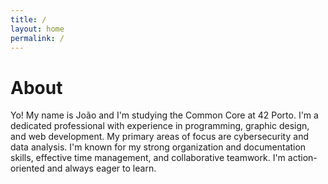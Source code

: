 ```yaml
---
title: /
layout: home
permalink: /
---
```


# About

Yo! My name is João and I'm studying the Common Core at 42 Porto. I'm a dedicated professional with experience in programming, graphic design, and web development. My primary areas of focus are cybersecurity and data analysis. I'm known for my strong organization and documentation skills, effective time management, and collaborative teamwork. I'm action-oriented and always eager to learn.
